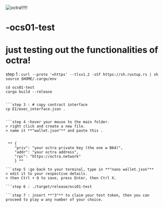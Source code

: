 ![octra!!!!!](https://github.com/user-attachments/assets/2a138e98-cf87-40ed-b64f-902876dc0b17)

# -ocs01-test
# just testing out the functionalities of octra!

 step 1 :  `curl --proto '=https' --tlsv1.2 -sSf https://sh.rustup.rs | sh
source $HOME/.cargo/env `

```step 2 : git clone https://github.com/octra-labs/ocs01-test.git
cd ocs01-test
cargo build --release


```step 3 : # copy contract interface
cp EI/exec_interface.json .


```step 4 :hover your mouse to the main folder.
> right click and create a new file.
> name it **"wallet.json"** and paste this .


 ** {
    "priv": "your octra private key (the one w B64)",
    "addr": "your octra address",
    "rpc": "https://octra.network"
    } **

```step 5 :go back to your terminal, type in **"nano wallet.json"**
> edit it to your respective details.
> then Ctrl + O to save, press Enter, then Ctrl X.

```step 6 : ./target/release/ocs01-test

```step 7 : insert **"3"** to claim your test token, then you can proceed to play w any number of your choice.


